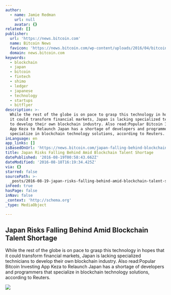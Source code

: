 ```yaml
---
author:
  - name: Jamie Redman
    url: null
    avatar: {}
related: []
publisher:
  url: 'https://news.bitcoin.com'
  name: Bitcoin News
  favicon: 'https://news.bitcoin.com/wp-content/uploads/2016/04/bitcoin_fav.png'
  domain: news.bitcoin.com
keywords:
  - blockchain
  - japan
  - bitcoin
  - fintech
  - shimo
  - ledger
  - japanese
  - technology
  - startups
  - bitflyer
description: >-
  While the rest of the globe is on pace to grasp this technology in hopes that
  it could transform financial markets, Japan is lacking specialized technicians
  to develop their own blockchain industry. Also read:Popular Bitcoin Investing
  App Keza to Relaunch Japan has a shortage of developers and programmers that
  specialize in blockchain technology solutions, according to Reuters.
inLanguage: en
app_links: []
isBasedOnUrl: 'https://news.bitcoin.com/japan-falling-behind-blockchain-shortage/'
title: Japan Risks Falling Behind Amid Blockchain Talent Shortage
datePublished: '2016-08-19T00:58:43.662Z'
dateModified: '2016-08-18T16:19:34.425Z'
via: {}
starred: false
sourcePath: >-
  _posts/2016-08-19-japan-risks-falling-behind-amid-blockchain-talent-shortage.md
inFeed: true
hasPage: false
inNav: false
_context: 'http://schema.org'
_type: MediaObject

---
```

<article style=""><h1>Japan Risks Falling Behind Amid Blockchain Talent Shortage</h1><p>While the rest of the globe is on pace to grasp this technology in hopes that it could transform financial markets, Japan is lacking specialized technicians to develop their own blockchain industry. Also read:Popular Bitcoin Investing App Keza to Relaunch Japan has a shortage of developers and programmers that specialize in blockchain technology solutions, according to Reuters.</p><img src="https://news.bitcoin.com/wp-content/uploads/2016/08/help_wanted.png" /></article>